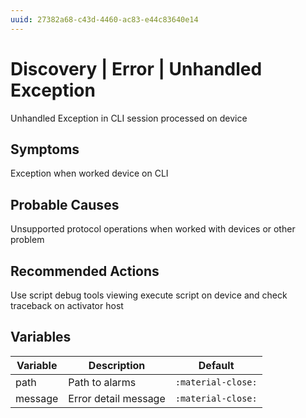 ```yaml
---
uuid: 27382a68-c43d-4460-ac83-e44c83640e14
---
```

# Discovery | Error | Unhandled Exception

Unhandled Exception in CLI session processed on device

## Symptoms

Exception when worked device on CLI

## Probable Causes

Unsupported protocol operations when worked with devices or other problem

## Recommended Actions

Use script debug tools viewing execute script on device and check traceback on activator host

## Variables

Variable | Description | Default
--- | --- | ---
path | Path to alarms | `:material-close:`
message | Error detail message | `:material-close:`
